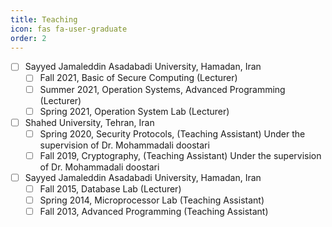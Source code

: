 ```yaml
---
title: Teaching
icon: fas fa-user-graduate
order: 2
---
```


- [ ] Sayyed Jamaleddin Asadabadi University, Hamadan, Iran 
    - [ ] Fall 2021, Basic of Secure Computing (Lecturer)
    - [ ] Summer 2021, Operation Systems, Advanced Programming (Lecturer)
    - [ ] Spring 2021, Operation System Lab (Lecturer)
- [ ] Shahed University, Tehran, Iran
    - [ ] Spring 2020, Security Protocols, (Teaching Assistant) Under the supervision of Dr. Mohammadali doostari
    - [ ] Fall 2019, Cryptography, (Teaching Assistant) Under the supervision of Dr. Mohammadali doostari
- [ ] Sayyed Jamaleddin Asadabadi University, Hamadan, Iran 
    - [ ] Fall 2015, Database Lab (Lecturer)
    - [ ] Spring 2014, Microprocessor Lab (Teaching Assistant)
    - [ ] Fall 2013, Advanced Programming (Teaching Assistant)
